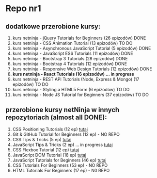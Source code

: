 # Repo nr1

## dodatkowe przerobione kursy:

1. kurs netninja - jQuery Tutorials for Beginners (26 epizodów) DONE
2. kurs netninja - CSS Animation Tutorial (13 epizodów) TO DO
3. kurs netninja - Asynchronous JavaScript Tutorial (5 epizodów)  DONE 
4. kurs netninja - JavaScript ES6 Tutorials (11 epizodów) DONE
5. kurs netninja - Bootstrap 3 Tutorials (28 epizodów) DONE
6. kurs netninja - Bootstrap 4 Tutorials (12 epizodów) DONE
7. kurs netninja - Responsive Web Design Tutorials (12 epizodów) DONE
8. **kurs netninja - React Tutorials (16 epizodów) ... in progress**
9. kurs netninja - REST API Tutorials (Node, Express & Mongo) (17 epizodów) TO DO
10. kurs netninja - Styling a HTML5 Form (6 epizodów) TO DO
11. kurs netninja - Node JS Tutorial for Beginners (37 epizodów) TO DO 

## przerobione kursy netNinja w innych repozytoriach (almost all DONE):
1. CSS Positioning Tutorials (12 ep) [tutaj](https://github.com/DorotaPawlowska/kurs-netNinja-PosCSS)
2. Git & GitHub Tutorial for Beginners (12 ep) - NO REPO
3. CSS Tips & Tricks (5 ep) [tutaj](https://github.com/DorotaPawlowska/kurs-netNinja-TipsCSS)
4. JavaScript Tips & Tricks (2 ep) ... in progress [tutaj](https://github.com/DorotaPawlowska/kurs-netNinja-TricksJS)
5. CSS Flexbox Tutorial (12 ep) [tutaj](https://github.com/DorotaPawlowska/kurs-netNinja-FlexBox)
6. JavaScript DOM Tutorial (18 ep) [tutaj](https://github.com/DorotaPawlowska/kurs-netNinja-JS/tree/JS-DOM-tuts)
7. JavaScript Tutorials for Beginners (46 ep) [tutaj](https://github.com/DorotaPawlowska/kurs-netNinja-JS/tree/master)
8. CSS Tutorials For Beginners (53 ep) - NO REPO
9. HTML Tutorials For Beginners (17 ep) - N0 REPO